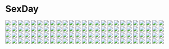 # SexDay
![](https://konachan.com/image/561fc7125bc8d8e1fee1a67d34a10b05/Konachan.com%20-%2058901%20aqua_hair%20boots%20dress%20hatsune_miku%20headphones%20kuko%3Ami%20long_hair%20melt_%28vocaloid%29%20pantyhose%20twintails%20umbrella%20vocaloid%20white.jpg)
![](https://konachan.com/jpeg/cc55aaec0ba852ebc9a755462a4901b6/Konachan.com%20-%20120869%20censored%20fellatio%20game_cg%20kazami_haruki%20ninomae_sakura%20penis%20pink_hair%20short_hair%20shunki_gentei_poco_a_poco.jpg)
![](https://konachan.com/jpeg/0ec08cadaa8f62760717275210cc4921/Konachan.com%20-%20260101%20bed%20blush%20brown_eyes%20brown_hair%20cosplay%20elbow_gloves%20gloves%20long_hair%20mochiyuki%20navel%20panties%20skirt%20skirt_lift%20thighhighs%20twintails%20underwear.jpg)
![](https://konachan.com/image/b16dea0836ac0070d9f549a40b4c29f7/Konachan.com%20-%20283598%20fate_grand_order%20fate_%28series%29%20jeanne_d%27arc_%28fate%29%20qtian%20watermark.jpg)
![](https://konachan.com/image/1b5a2e121d1a98a073861fadd33d932b/Konachan.com%20-%20228701%20blush%20brown_eyes%20brown_hair%20cherry_blossoms%20chibi%20flowers%20food%20headdress%20leaves%20long_hair%20petals%20ponytail%20skirt%20thighhighs%20umbrella%20wink.jpg)
![](https://konachan.com/jpeg/e0caccc47d9cd76471a9fc89d843c41f/Konachan.com%20-%20284259%20animal_ears%20black_hair%20blush%20bra%20breasts%20catgirl%20huyou_%28awegk%29%20kneehighs%20original%20see_through%20short_hair%20tail%20underwear%20wet%20white%20yellow_eyes.jpg)
![](https://konachan.com/jpeg/2ba645dc784041ce3887e8ea6ecde0ff/Konachan.com%20-%20286229%20black_hair%20blue_eyes%20breast_grab%20hentai_ouji_to_warawanai_neko%20kantoku%20male%20scan%20tsutsukakushi_tsukiko%20yokodera_youto.jpg)
![](https://konachan.com/jpeg/f9b78ee771df7e06a6abca5388a3c587/Konachan.com%20-%20102915%20dress%20kaname_madoka%20long_hair%20macco%20mahou_shoujo_madoka_magica%20pink_hair%20ultimate_madoka%20wings.jpg)
![](https://konachan.com/image/c1c227d67d5d4d420523cee3406efa59/Konachan.com%20-%2067043%20cattleya_yvette_la_baume_le_blanc_de_la_fontaine%20hiraga_saito%20louise_fran%C3%A7oise_le_blanc_de_la_valli%C3%A8re%20zero_no_tsukaima.jpg)
![](https://konachan.com/jpeg/36634fa028b7fc58e73d84ef01d6cde2/Konachan.com%20-%20160902%20blonde_hair%20breasts%20cleavage%20japanese_clothes%20kimono%20long_hair%20nanase_aoi%20original%20panties%20petals%20scan%20thighhighs%20underwear.jpg)
![](https://konachan.com/image/fe0cce2d68de2bb10dfb61d718470204/Konachan.com%20-%20261052%20fate_grand_order%20fate_%28series%29%20fujimaru_ritsuka_%28female%29%20group%20jack_the_ripper%20jeanne_d%27arc_%28fate%29%20jeanne_d%27arc_alter%20loli%20mash_kyrielight%20tonchan.jpg)
![](https://konachan.com/image/d90dd65807b8bdae94322d5cb3fb2963/Konachan.com%20-%20153753%20animal%20cat%20fumio%20group%20harudera_yuria%20irisu_makina%20kazami_kazuki%20komine_sachi%20kusakabe_asako%20sakaki_yumiko%20school_uniform%20suou_amane%20watanabe_akio.jpg)
![](https://konachan.com/jpeg/fe15ff2de4b5252cd19ea628cd06a752/Konachan.com%20-%20276137%20anus%20aqua_eyes%20blush%20breasts%20long_hair%20nipples%20piromizu%20pussy%20third-party_edit%20uncensored%20wet%20white%20wristwear.jpg)
![](https://konachan.com/image/77a56db9e3e0fee490c8641335317352/Konachan.com%20-%20180824%20animal%20anthropomorphism%20blue_hair%20blush%20cat%20fang%20i-19_%28kancolle%29%20long_hair%20nagayama_yuunon%20red_eyes%20ribbons%20school_swimsuit%20swimsuit%20twintails.jpg)
![](https://konachan.com/jpeg/dda990242e4efb1ce22eac3b17924fa9/Konachan.com%20-%20245341%202girls%20black_eyes%20black_hair%20book%20brown_eyes%20brown_hair%20drink%20food%20long_hair%20original%20phone%20school_uniform%20short_hair%20skirt%20summergoat.jpg)
![](https://konachan.com/image/cfd6ae121e46fd59cd38fd87f72744bf/Konachan.com%20-%20284376%20blonde_hair%20book%20braids%20brown_eyes%20food%20fruit%20kuon_no_mori%20leaves%20long_hair%20ribbons%20tsurimaki_nodoka.jpg)
![](https://konachan.com/image/f4859c19cbd2f9f846d42d6040b6a555/Konachan.com%20-%20246063%20anthropomorphism%20ayanami_%28zhanjian_shaonu%29%20blush%20brown_eyes%20brown_hair%20close%20collar%20headphones%20loli%20short_hair%20tagme_%28artist%29%20zhanjian_shaonu.jpg)
![](https://konachan.com/image/9a08c0ca189b328b6be9d9387c547bb9/Konachan.com%20-%20122426%20miyafuji_yoshika%20perrine-h_clostermann%20sakamoto_mio%20strike_witches.jpg)
![](https://konachan.com/image/753b9e5e4d50d9aec5f1638804e5a1e1/Konachan.com%20-%20142498%20aqua_hair%20blue_eyes%20breasts%20hatsune_miku%20long_hair%20nipples%20shirt_lift%20twintails%20undressing%20vocaloid%20warabino_matsuri.jpg)
![](https://konachan.com/image/ac10c00fae469ed55e5892a16524c8cf/Konachan.com%20-%2072422%20asakura_masatoki%20dress%20long_hair%20original%20pink_hair%20sky%20tree.jpg)
![](https://konachan.com/image/4145b2b097d55d32aa042ae27be1e6f2/Konachan.com%20-%2084809%20hatsune_miku%20headphones%20mirusa%20twintails%20vocaloid.jpg)
![](https://konachan.com/jpeg/db46e323ef74a87a55a74946435a07fd/Konachan.com%20-%20304593%20blush%20camera%20cherry_blossoms%20choker%20close%20flowers%20hat%20long_hair%20mafuyu%20original%20purple_eyes%20white_hair.jpg)
![](https://konachan.com/image/400dcf9ddb10dd9368ed94c095f41dc5/Konachan.com%20-%2049555%20bikini%20k-on%21%20swimsuit%20tainaka_ritsu.jpg)
![](https://konachan.com/image/67a3b86cbdb86c7606a1772cd188aadd/Konachan.com%20-%2016696%20nanao_naru%20rainbow_colored_icecream.jpg)
![](https://konachan.com/jpeg/f375a7cc76a80114e4b7234e352b5fd0/Konachan.com%20-%20138749%20astraythem%20game_cg%20ginta%20sakurazuka_natsuki.jpg)
![](https://konachan.com/image/c0c34fc073e3636eaf6efcc35cbf7917/Konachan.com%20-%20128041%20blue_eyes%20blush%20bow%20breasts%20brown_hair%20censored%20cum%20mikamin%20nipples%20open_shirt%20original%20paizuri%20penis%20school_uniform%20topless.jpg)
![](https://konachan.com/jpeg/1193ab76342926a0f812aec4cf5eae72/Konachan.com%20-%20259201%20ass%20bikini%20cameltoe%20fate_grand_order%20fate_%28series%29%20kesoshirou%20long_hair%20red_eyes%20red_hair%20scathach_%28fate_grand_order%29%20shade%20sideboob%20swimsuit%20topless.jpg)
![](https://konachan.com/image/03923c29c70c741ca4801c0a2173f776/Konachan.com%20-%2029270%20littlewitch%20oyari_ashito.jpg)
![](https://konachan.com/image/d6054abcbff87a82e226f504bda435e2/Konachan.com%20-%20283119%20bed%20black_hair%20blush%20breasts%20enoshima_iki%20nipples%20nude%20original%20pubic_hair%20short_hair%20wink%20yellow_eyes.jpg)
![](https://konachan.com/jpeg/ad90c08e1598e10f3e28deab97d78a27/Konachan.com%20-%20239777%20blonde_hair%20blush%20breasts%20censored%20clouds%20cum%20game_cg%20green_eyes%20hulotte%20ikegami_akane%20long_hair%20navel%20nipples%20nude%20penis%20pussy%20sex%20sky%20spread_legs.jpg)
![](https://konachan.com/jpeg/2b2a0037e8c12f3c6ff086e559a4d1c1/Konachan.com%20-%20138909%20ball%20fault%20game_cg%20kamiwazumi_maya%20long_hair%20panties%20purple_hair%20sport%20taka_tony%20tennis%20underwear.jpg)
![](https://konachan.com/image/9615216ff4e8ba1d3273ceebe6e734a4/Konachan.com%20-%2083143%20kagamine_len%20kagamine_rin%20male%20vocaloid.jpg)
![](https://konachan.com/image/81361dafa532427fcea47c868a3df64a/Konachan.com%20-%2038826%20censored%20futanari%20gouen_no_soleil%20skyfish%20tentacles.jpg)
![](https://konachan.com/jpeg/59959fe44af03d79a8ed7660a264f3a4/Konachan.com%20-%20260660%20animal_ears%20apple%20bow%20candy%20flowers%20food%20foxgirl%20fruit%20kimono%20night%20orange_eyes%20original%20ponytail%20signed%20sky%20stars%20tail%20water%20white_hair.jpg)
![](https://konachan.com/image/3df28945f8383f7ee6ee2b6d9949335d/Konachan.com%20-%2015827%20kohaku%20maid%20shingetsutan_tsukihime.jpg)
![](https://konachan.com/image/548d648e58ccff4d95392019b71f57fe/Konachan.com%20-%20109695%20aqua_hair%20clouds%20flowers%20hatsune_miku%20sky%20thighhighs%20tie%20twintails%20vocaloid%20yawarabi_juubee.jpg)
![](https://konachan.com/image/917887e5f05afff99de39ad03bd82d46/Konachan.com%20-%2073904%20aqua_eyes%20bikini%20blonde_hair%20blush%20breasts%20cleavage%20hisane%20little_busters%21%20long_hair%20swimsuit%20tokido_saya.jpg)
![](https://konachan.com/image/2a497f008248212a9b96b2ebe497bdfb/Konachan.com%20-%2042287%20red_eyes%20suzuhira_hiro%20wet.jpg)
![](https://konachan.com/jpeg/efc6456512ab15f16523181db01dde0a/Konachan.com%20-%20229957%20ass%20blush%20cameltoe%20green_eyes%20idolmaster%20loli%20long_hair%20melang_b%20navel%20shirt_lift%20signed%20skintight%20swimsuit%20twintails%20undressing%20white%20wink.jpg)
![](https://konachan.com/image/67ecbdaa6f3fad080836c2e47c66df5e/Konachan.com%20-%20304448%20blue_eyes%20blue_hair%20blush%20breast_hold%20censored%20chinese_clothes%20chinese_dress%20lolicept%20long_hair%20longji_gongzhu%20paizuri%20sennen_sensou_aigis.jpg)
![](https://konachan.com/image/a54ea6cc1c2e0515048e92e0c0e368cc/Konachan.com%20-%20282252%20blue_eyes%20blush%20bow%20breasts%20choker%20cum%20dress%20garter%20garter_belt%20gray_hair%20headdress%20long_hair%20maid%20nipples%20original%20sex%20skirt_lift%20stockings%20wet.jpg)
![](https://konachan.com/image/cff9db35d11e6007ace86f11b4a5a9ae/Konachan.com%20-%2032006%20blonde_hair%20blue_eyes%20favorite%20game_cg%20happy_margaret%21%20kokonoka%20minahase_karin%20pool%20swim_ring%20swimsuit%20umbrella%20water.jpg)
![](https://konachan.com/jpeg/843dc04f4b15c8c543eeaad2fa3d92d9/Konachan.com%20-%2046985%20blue_eyes%20blue_hair%20bow%20brown_eyes%20brown_hair%20glasses%20japanese_clothes%20long_hair%20miko%20red_eyes%20red_hair%20short_hair%20time_leap.jpg)
![](https://konachan.com/image/6f84424167714192372344d0e9c12df9/Konachan.com%20-%20106746%20akita_neru%20blonde_hair%20candy%20chocolate%20long_hair%20panties%20panty_pull%20phone%20underwear%20vocaloid%20yellow_eyes%20yumeno_mikan.jpg)
![](https://konachan.com/image/3ac6254ca08fab601f28b230e571bab4/Konachan.com%20-%20188899%20breasts%20bubbles%20cleavage%20code_geass%20cpkon%20dress%20euphemia_li_britannia%20flowers%20long_hair%20pink_hair%20sleeping%20underwater%20water.jpg)
![](https://konachan.com/image/3a144e4357dd7ff10a3f571b2b88c0e6/Konachan.com%20-%20140077%20bikini_top%20blue_eyes%20brown_hair%20flcl%20haruhara_haruko%20motorcycle%20night%20nikerabi%20ponytail%20scenic%20shorts%20sky%20stars.jpg)
![](https://konachan.com/jpeg/b75afb08000ba2076e85203558f281e6/Konachan.com%20-%20178393%20blonde_hair%20blush%20breast_hold%20breasts%20close%20hat%20nipples%20open_shirt%20purple_eyes%20shuugetsu_karasu%20touhou%20yakumo_yukari.jpg)
![](https://konachan.com/image/c8cc571e0406391b352ebae50b0e0605/Konachan.com%20-%2074156%20bloomers%20nanao_naru%20thighhighs.jpg)
![](https://konachan.com/image/d5c11b48902a4e6aac71ba844875ae1d/Konachan.com%20-%20281160%20armor%20building%20gray_hair%20long_hair%20original%20pixiv_fantasia%20swd3e2%20sword%20watermark%20weapon.jpg)
![](https://konachan.com/image/04a1015e6b01b3ef50e9c82aff821a6f/Konachan.com%20-%20148552%20chibi%20group%20hatsune_miku%20kagamine_len%20kagamine_rin%20kaito%20male%20megurine_luka%20meiko%20vocaloid%20yoshiki.jpg)
![](https://konachan.com/jpeg/1571d8137fc99d24d8d3981d72834c19/Konachan.com%20-%20168049%20blonde_hair%20fate_kaleid_liner_prisma_illya%20fate_%28series%29%20illyasviel_von_einzbern%20red_eyes%20vector.jpg)
![](https://konachan.com/jpeg/a59c3970beaff3f2e25b728c16ca309f/Konachan.com%20-%20290146%20animal%20animal_ears%20anthropomorphism%20azur_lane%20blue_eyes%20cat%20catgirl%20group%20loli%20long_hair%20pink_hair%20school_uniform%20uzuki_%28azur_lane%29%20waifu2x.jpg)
![](https://konachan.com/jpeg/c8f59e128bd9cb834d6891fcc27cd88b/Konachan.com%20-%20283105%202girls%20ass%20barefoot%20blush%20cameltoe%20garter%20gloves%20green_eyes%20loli%20long_hair%20scar%20short_hair%20skintight%20skirt_lift%20tattoo%20white_hair%20wristwear.jpg)
![](https://konachan.com/jpeg/6c90460ad0ffd4db2cb2c8a4f6711ab1/Konachan.com%20-%20273127%20barefoot%20beach%20bikini%20blue_hair%20blush%20breasts%20cameltoe%20clouds%20eyepatch%20lasterk%20panty_pull%20see_through%20short_hair%20sky%20swimsuit%20topless%20water.jpg)
![](https://konachan.com/image/5e611ce2c38f4846b90901be7ba10bd8/Konachan.com%20-%2017882%20mahou_sensei_negima%20sakurazaki_setsuna%20tatsumiya_mana.jpg)
![](https://konachan.com/jpeg/e55b1bcb6866c00038f9af778ab53d6b/Konachan.com%20-%20289353%20blonde_hair%20blue_eyes%20blush%20breasts%20chie_%28ishikei%29%20ishikei%20long_hair%20nipples%20no_bra%20original%20panties%20scan%20skirt%20skirt_lift%20underwear.jpg)
![](https://konachan.com/image/69a1b8c47a5beaaabc8cd953f16a3c36/Konachan.com%20-%20147718%20animal%20black_hair%20breasts%20cat%20cleavage%20jpeg_artifacts%20long_hair%20original%20sasagawa_%28haikaiki%29%20thighhighs%20witch.jpg)
![](https://konachan.com/image/2907ff649c7ba369d8b4aa004392add5/Konachan.com%20-%2088283%20blue_eyes%20blue_hair%20long_hair%20minato_subaru%20ribbons%20soukou_akki_muramasa%20white.jpg)
![](https://konachan.com/jpeg/47fd44cc61f59437c439969a8eebc24f/Konachan.com%20-%20298856%20alexiel%20anthropomorphism%20azur_lane%20dress%20long_hair%20monarch_%28azur_lane%29%20purple_eyes%20red_hair.jpg)
![](https://konachan.com/jpeg/c6d8633ebf6dc1cee1ecf3d50749b5af/Konachan.com%20-%20260811%20blonde_hair%20blush%20butterfly%20flat_chest%20flowers%20long_hair%20original%20red_eyes%20rose%20tagme_%28artist%29.jpg)
![](https://konachan.com/image/352bd9b88414f6619c3c14e664ec0b5d/Konachan.com%20-%20120797%20all_male%20c_%28control%29%20hat%20kyuubee%20mahou_shoujo_madoka_magica%20male%20masakaki%20parody%20pink_hair%20pointed_ears%20short_hair%20tagme%20white%20yoga_kimimaro.jpg)
![](https://konachan.com/jpeg/4f134117e5186dfa954027e1a09a6c32/Konachan.com%20-%20192119%20angela_balzac%20ass%20blonde_hair%20blue_eyes%20bodysuit%20expelled_from_paradise%20haruyuki_%28yukichasoba%29%20kneehighs.jpg)
![](https://konachan.com/image/4012f0f5e58666f71aa81aad72ae65d9/Konachan.com%20-%20160010%20butterfly%20eichisu%20original.jpg)
![](https://konachan.com/jpeg/ce02f24fe32bc6d6a072318a685ec484/Konachan.com%20-%20255375%20agawa_ryou%20ass%20blue_hair%20bra%20censored%20fellatio%20glasses%20long_hair%20necklace%20orange_eyes%20original%20panties%20penis%20thighhighs%20underwear.jpg)
![](https://konachan.com/jpeg/e0d9dcf1d0cc777c692aa4bc04fe5747/Konachan.com%20-%20184806%20kamijou_touma%20misaka_mikoto%20to_aru_kagaku_no_railgun%20to_aru_majutsu_no_index.jpg)
![](https://konachan.com/image/e25526a9626bb6e2c3ff355df72da57a/Konachan.com%20-%20127687%20animal%20animal_ears%20bird%20chibi%20mystia_lorelei%20pink_hair%20shiba_itsuki%20short_hair%20touhou.jpg)
![](https://konachan.com/jpeg/84780361863074015392b4817b577483/Konachan.com%20-%20116666%20anthropomorphism%20autumn%20bow%20dress%20green_hair%20homare%20leaves%20pink_eyes%20pokemon.jpg)
![](https://konachan.com/image/073140593d7757e528349b5dda19b9d6/Konachan.com%20-%207028%20animal%20dog%20gagraphic%20logo%20watermark%20yumeuta.jpg)
![](https://konachan.com/image/d6fb647938c38729a4bd762b387c839b/Konachan.com%20-%20208473%20candy%20dress%20goth-loli%20headphones%20idolmaster%20kanzaki_ranko%20lolita_fashion%20lollipop%20night%20nitta_minami%20open_shirt%20shibuya_rin%20tada_riina%20thighhighs.jpg)
![](https://konachan.com/image/0d2bb500df7a7f97993474b1eab7069d/Konachan.com%20-%2040960%20ass%20barefoot%20blue_eyes%20bra%20brown_hair%20harukazedori_ni_tomarigi_wo%20kaguya_tohko%20panties%20tagme%20underwear.jpg)
![](https://konachan.com/jpeg/8041c770dfff0ea04b492fa474d64d93/Konachan.com%20-%2065070%20blue_eyes%20blue_hair%20book%20hatsune_miku%20twintails%20vocaloid%20yukiri%20zettai_ryouiki.jpg)
![](https://konachan.com/jpeg/875a05f7baf2760e6c791258d71c9f9a/Konachan.com%20-%20149315%20black_hair%20blue_hair%20blush%20brown_hair%20cube%20food%20game_cg%20gray_hair%20green_eyes%20group%20kurano_ema%20kurano_yae%20long_hair%20red_eyes%20skirt%20thighhighs%20tie.jpg)
![](https://konachan.com/image/50f763be9c3ae1416458295a7053fa19/Konachan.com%20-%2084264%20animated%20artoria_pendragon_%28all%29%20fate_%28series%29%20fate_stay_night%20saber.gif)
![](https://konachan.com/jpeg/02f9668c4f5785cc5346e9d3b510012d/Konachan.com%20-%20282177%20anthropomorphism%20azur_lane%20bow%20dress%20flowers%20green_eyes%20headdress%20pantyhose%20purple_hair%20ribbons%20shimo_%28shimo332215%29%20short_hair%20weapon%20wedding_attire.jpg)
![](https://konachan.com/image/f07a2146881eac3c4ec48f746e6cbcc0/Konachan.com%20-%209216%20aquaplus%20komaki_ikuno%20leaf%20to_heart%20to_heart_2%20zoom_layer.jpg)
![](https://konachan.com/image/9c113c984499304bacb7e74d4464ecf0/Konachan.com%20-%20168328%20blue_hair%20breasts%20dressing%20drink%20flowers%20food%20fruit%20hat%20nipples%20nude%20panties%20pussy%20red_eyes%20scan%20short_hair%20thighhighs%20touhou%20underwear%20vampire%20wings.jpg)
![](https://konachan.com/image/7e2890e93997cd47db176fcba2e5fe91/Konachan.com%20-%2042469%20majodou%20red_hair%20tagme%20white%20witch.jpg)
![](https://konachan.com/jpeg/3bad220c642b20790987f28387c5fd5e/Konachan.com%20-%20291196%20anus%20ass%20blush%20bow%20brown_hair%20cameltoe%20censored%20game_cg%20green_eyes%20kiba_satoshi%20long_hair%20marmalade%20ponytail%20pussy_juice%20see_through%20skirt.jpg)
![](https://konachan.com/jpeg/7a7d9b01875921ebdef2b643b5cb94bc/Konachan.com%20-%20289297%20ayakashi_kyoushuutan%20black_hair%20blue_eyes%20blush%20cura%20japanese_clothes%20kimono%20yuki_%28ayakashi_kyoushuutan%29.jpg)
![](https://konachan.com/image/939fbf8eaa278187c755d7b20953e7c1/Konachan.com%20-%20289718%20blush%20breast_grab%20breasts%20hata_no_kokoro%20long_hair%20mask%20nipples%20nude%20penis%20pink_eyes%20pink_hair%20pussy%20rak_%28kuraga%29%20sex%20touhou%20uncensored.jpg)
![](https://konachan.com/jpeg/a82af610db4b001f012da0d9e21ec491/Konachan.com%20-%2069521%20censored%20fellatio%20game_cg%20harukazedori_ni_tomarigi_wo_2nd_story%20kawakoshi_saeko%20pantyhose%20penis%20skyfish.jpg)
![](https://konachan.com/jpeg/60047dfdda68f8386f74ee47ca597f72/Konachan.com%20-%20234518%20akatsuki_%28kancolle%29%20anthropomorphism%20ass%20blue_hair%20kantai_collection%20long_hair%20panties%20pantyhose%20school_uniform%20skirt%20sleeping%20underwear%20yu-yuuki.jpg)
![](https://konachan.com/jpeg/5d689355ad895f733223b19b04db9fc7/Konachan.com%20-%2013660%20eclair%20japanese_clothes%20maron%20ne_pon_rai_pon%20nishimata_aoi%20tiramisu.jpg)
![](https://konachan.com/image/5ac4057943e165a1f337e4bb12f5827c/Konachan.com%20-%20240087%202girls%20aliasing%20animal%20bat%20boots%20candy%20cape%20gloves%20green_eyes%20halloween%20hat%20headphones%20long_hair%20microphone%20pumpkin%20shinia%20skirt%20stars%20tail%20witch_hat.jpg)
![](https://konachan.com/jpeg/9bd1a88ede403cafd3c826c843561808/Konachan.com%20-%20263371%202girls%20anthropomorphism%20bilibala%20bismarck_%28kancolle%29%20fingering%20kantai_collection%20prinz_eugen_%28kancolle%29%20uncensored%20yuri.jpg)
![](https://konachan.com/image/3d9531a53675bccb9e117c4dc2b4a87c/Konachan.com%20-%2076353%20crying%20hima_%28ab_gata%29%20kagamine_len%20kagamine_rin%20male%20music%20vocaloid.jpg)
![](https://konachan.com/image/828cab802842749a6eaff6e9555f5b01/Konachan.com%20-%2061472%20bakemonogatari%20breasts%20cleavage%20dress%20elbow_gloves%20gloves%20long_hair%20monogatari_%28series%29%20oshino_shinobu%20white_hair%20yellow_eyes.jpg)
![](https://konachan.com/image/1de3aaba55d5dae298ebec423e0ad47c/Konachan.com%20-%20191340%20blonde_hair%20eyokiki%20fate_extra%20fate_%28series%29%20fate_stay_night%20flowers%20green_eyes%20headdress%20necklace%20nero_claudius_%28bride%29%20white.jpg)
![](https://konachan.com/jpeg/7d1f7a0e15968e19013f4b40a4c3bfeb/Konachan.com%20-%20243613%202girls%20aqua_eyes%20blue_hair%20blush%20bow%20braids%20food%20hoshizora_rin%20long_hair%20orange_hair%20short_hair%20skirt%20tagme_%28artist%29%20toujou_nozomi%20yellow_eyes.jpg)
![](https://konachan.com/image/4bc3ab9b85397eb3eedda794d97c5a7e/Konachan.com%20-%20222485%20building%20grass%20instrument%20leaves%20nobody%20original%20piano%20scenic%20yoreyore.jpg)
![](https://konachan.com/jpeg/bc3b2a6b78ebf4bdcccabc8ebbe20b42/Konachan.com%20-%20171249%20animal%20animal_ears%20blush%20brown_hair%20cat%20catgirl%20drink%20fang%20green_eyes%20long_hair%20nekomori_miiya%20no_bra%20nopan%20sake%20signed%20skyfish%20tail%20yukie.jpg)
![](https://konachan.com/image/12aa3573556ce5f51da5926ebfb4e25f/Konachan.com%20-%20100796%20ama_ane%20blonde_hair%20blue_eyes%20breasts%20censored%20game_cg%20kikurage%20nipples%20open_shirt%20peassoft%20sex%20takashina_natsumi.jpg)
![](https://konachan.com/image/81ab7bd15733a32a65d46eafba3b11a1/Konachan.com%20-%20248254%20breasts%20chinese_clothes%20chinese_dress%20cleavage%20fujiwara_no_mokou%20hijikawa_arashi%20long_hair%20petals%20touhou%20water.jpg)
![](https://konachan.com/image/4f5bbfe5dbb39ac9101fd5ce175f319e/Konachan.com%20-%20215984%20aliasing%20aqua_eyes%20aqua_hair%20bell%20bra%20breasts%20cameltoe%20choker%20cleavage%20heart%20long_hair%20panties%20tail%20thighhighs%20twintails%20underwear%20vocaloid%20white.jpg)
![](https://konachan.com/image/57b48426cefdebb9a49ca9b9504fc542/Konachan.com%20-%20249847%20all_male%20astolfo%20blush%20braids%20fang%20fate_grand_order%20fate_%28series%29%20food%20long_hair%20male%20matsudora124%20pink_hair%20ponytail%20translation_request%20trap.jpg)
![](https://konachan.com/image/9a222172d3fb04c92f4fa4d9ea18fc85/Konachan.com%20-%2039485%20allelujah_haptism%20lockon_stratos%20male%20mobile_suit_gundam%20mobile_suit_gundam_00%20setsuna_f_seiei%20tieria_erde.jpg)
![](https://konachan.com/jpeg/9decdb4cb07f17f13c089143b9214b2e/Konachan.com%20-%20161677%20barefoot%20blush%20breasts%20brown_hair%20cleavage%20fang%20game_cg%20hikarino_eri%20lo-angle%20long_hair%20ribbons%20skirt%20tagme_%28artist%29%20twintails%20wet.jpg)
![](https://konachan.com/image/ba1b314d3a058c9ecdcf407a245e2da2/Konachan.com%20-%20107412%20blue_eyes%20breasts%20chiri_%28atlanta%29%20collar%20nude%20third-party_edit%20white.jpg)
![](https://konachan.com/image/3c70672366463170a3ab1df799259ea3/Konachan.com%20-%2082198%20blonde_hair%20blue_eyes%20headphones%20lily_%28vocaloid%29%20microphone%20thighhighs%20vocaloid.jpg)
![](https://konachan.com/jpeg/9dd5b2f142b991234628353118ec659b/Konachan.com%20-%20179049%20blue_eyes%20blush%20bodysuit%20breasts%20clochette%20game_cg%20headband%20hoshizaki_ouka%20long_hair%20navel%20purple_hair%20thighhighs%20twintails%20underboob%20wristwear.jpg)
